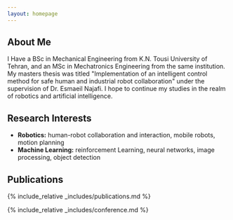 ```yaml
---
layout: homepage
---
```


## About Me

I Have a BSc in Mechanical Engineering from K.N. Tousi University of Tehran, and an MSc in Mechatronics Engineering from the same institution. My masters thesis was titled "Implementation of an intelligent control method for safe human and industrial robot collaboration" under the supervision of Dr. Esmaeil Najafi.  I hope to continue my studies in the realm of robotics and artificial intelligence. 

## Research Interests

- **Robotics:** human-robot collaboration and interaction, mobile robots, motion planning
- **Machine Learning:** reinforcement Learning, neural networks, image processing, object detection

## Publications

{% include_relative _includes/publications.md %}

{% include_relative _includes/conference.md %}

<!---
{% include_relative _includes/services.md %}
-->
